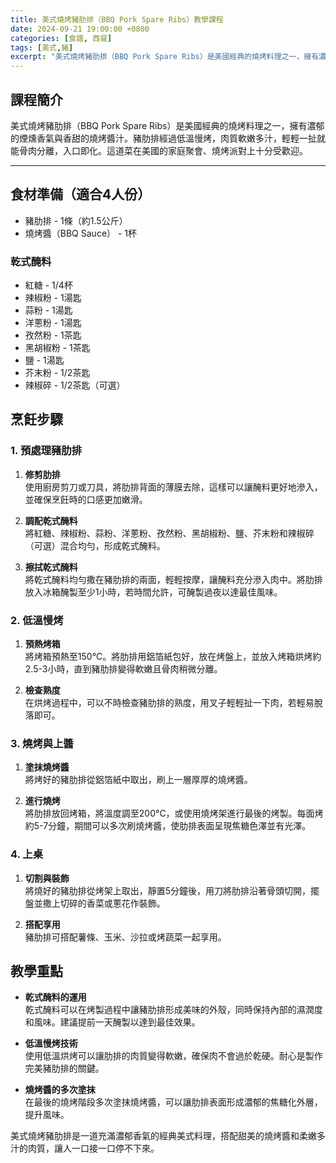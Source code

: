 ```yaml
---
title: 美式燒烤豬肋排（BBQ Pork Spare Ribs）教學課程
date: 2024-09-21 19:00:00 +0800
categories: [食譜, 西餐]
tags: [美式,豬] 
excerpt: "美式燒烤豬肋排（BBQ Pork Spare Ribs）是美國經典的燒烤料理之一，擁有濃郁的煙燻香氣與香甜的燒烤醬汁。豬肋排經過低溫慢烤，肉質軟嫩多汁，輕輕一扯就能骨肉分離，入口即化。這道菜在美國的家庭聚會、燒烤派對上十分受歡迎"
---
```


## 課程簡介  
美式燒烤豬肋排（BBQ Pork Spare Ribs）是美國經典的燒烤料理之一，擁有濃郁的煙燻香氣與香甜的燒烤醬汁。豬肋排經過低溫慢烤，肉質軟嫩多汁，輕輕一扯就能骨肉分離，入口即化。這道菜在美國的家庭聚會、燒烤派對上十分受歡迎。

---

## 食材準備（適合4人份）

- 豬肋排 - 1條（約1.5公斤）
- 燒烤醬（BBQ Sauce） - 1杯

### 乾式醃料
- 紅糖 - 1/4杯
- 辣椒粉 - 1湯匙
- 蒜粉 - 1湯匙
- 洋蔥粉 - 1湯匙
- 孜然粉 - 1茶匙
- 黑胡椒粉 - 1茶匙
- 鹽 - 1湯匙
- 芥末粉 - 1/2茶匙
- 辣椒碎 - 1/2茶匙（可選）

## 烹飪步驟

### 1. **預處理豬肋排**

1. **修剪肋排**  
   使用廚房剪刀或刀具，將肋排背面的薄膜去除，這樣可以讓醃料更好地滲入，並確保烹飪時的口感更加嫩滑。

2. **調配乾式醃料**  
   將紅糖、辣椒粉、蒜粉、洋蔥粉、孜然粉、黑胡椒粉、鹽、芥末粉和辣椒碎（可選）混合均勻，形成乾式醃料。

3. **擦拭乾式醃料**  
   將乾式醃料均勻撒在豬肋排的兩面，輕輕按摩，讓醃料充分滲入肉中。將肋排放入冰箱醃製至少1小時，若時間允許，可醃製過夜以達最佳風味。

### 2. **低溫慢烤**

1. **預熱烤箱**  
   將烤箱預熱至150°C。將肋排用鋁箔紙包好，放在烤盤上，並放入烤箱烘烤約2.5-3小時，直到豬肋排變得軟嫩且骨肉稍微分離。

2. **檢查熟度**  
   在烘烤過程中，可以不時檢查豬肋排的熟度，用叉子輕輕扯一下肉，若輕易脫落即可。

### 3. **燒烤與上醬**

1. **塗抹燒烤醬**  
   將烤好的豬肋排從鋁箔紙中取出，刷上一層厚厚的燒烤醬。

2. **進行燒烤**  
   將肋排放回烤箱，將溫度調至200°C，或使用燒烤架進行最後的烤製。每面烤約5-7分鐘，期間可以多次刷燒烤醬，使肋排表面呈現焦糖色澤並有光澤。

### 4. **上桌**

1. **切割與裝飾**  
   將燒好的豬肋排從烤架上取出，靜置5分鐘後，用刀將肋排沿著骨頭切開，擺盤並撒上切碎的香菜或蔥花作裝飾。

2. **搭配享用**  
   豬肋排可搭配薯條、玉米、沙拉或烤蔬菜一起享用。

## 教學重點

- **乾式醃料的運用**  
  乾式醃料可以在烤製過程中讓豬肋排形成美味的外殼，同時保持內部的濕潤度和風味。建議提前一天醃製以達到最佳效果。

- **低溫慢烤技術**  
  使用低溫烘烤可以讓肋排的肉質變得軟嫩，確保肉不會過於乾硬。耐心是製作完美豬肋排的關鍵。

- **燒烤醬的多次塗抹**  
  在最後的燒烤階段多次塗抹燒烤醬，可以讓肋排表面形成濃郁的焦糖化外層，提升風味。

美式燒烤豬肋排是一道充滿濃郁香氣的經典美式料理，搭配甜美的燒烤醬和柔嫩多汁的肉質，讓人一口接一口停不下來。
